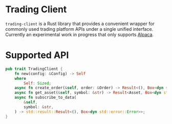# Trading Client
`trading-client` is a Rust library that provides a convenient wrapper for commonly used trading platform APIs under a single unified interface.
Currently an experimental work in progress that only supports [Alpaca](https://alpaca.markets/).

# Supported API
```Rust
pub trait TradingClient {
    fn new(config: &Config) -> Self
    where
        Self: Sized;
    async fn create_order(&self, order: &Order) -> Result<(), Box<dyn std::error::Error>>; // TODO: OrderResponse
    async fn get_asset(&self, symbol: &str) -> Result<Asset, Box<dyn std::error::Error>>;
    async fn subscribe_to_data(
        &self,
        symbol: &str,
    ) -> std::result::Result<(), Box<dyn std::error::Error>>;
}
```